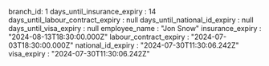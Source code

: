 branch_id: 
1
days_until_insurance_expiry
: 
14
days_until_labour_contract_expiry
: 
null
days_until_national_id_expiry
: 
null
days_until_visa_expiry
: 
null
employee_name
: 
"Jon Snow"
insurance_expiry
: 
"2024-08-13T18:30:00.000Z"
labour_contract_expiry
: 
"2024-07-03T18:30:00.000Z"
national_id_expiry
: 
"2024-07-30T11:30:06.242Z"
visa_expiry
: 
"2024-07-30T11:30:06.242Z"
